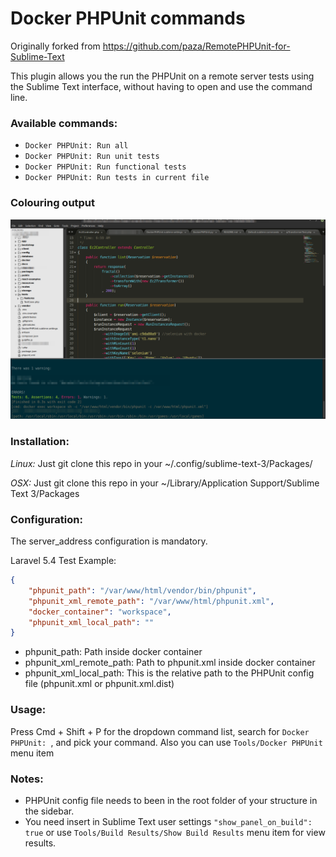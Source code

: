 Docker PHPUnit commands
=======================

Originally forked from https://github.com/paza/RemotePHPUnit-for-Sublime-Text


This plugin allows you the run the PHPUnit on a remote server tests using the Sublime Text interface, without having to open and use the command line.

### Available commands:

- `Docker PHPUnit: Run all`
- `Docker PHPUnit: Run unit tests`
- `Docker PHPUnit: Run functional tests`
- `Docker PHPUnit: Run tests in current file`

### Colouring output

![Colouring output](https://raw.githubusercontent.com/aftabnaveed/Sublime-DockerPHPUnit/master/Tests.png)

### Installation:
*Linux:*
Just git clone this repo in your ~/.config/sublime-text-3/Packages/

*OSX:*
Just git clone this repo in your  ~/Library/Application Support/Sublime Text 3/Packages

### Configuration:

The server_address configuration is mandatory.

Laravel 5.4 Test Example:

```json
{
	"phpunit_path": "/var/www/html/vendor/bin/phpunit", 
	"phpunit_xml_remote_path": "/var/www/html/phpunit.xml",
	"docker_container": "workspace",
	"phpunit_xml_local_path": ""
}
```
* phpunit_path: Path inside docker container
* phpunit_xml_remote_path: Path to phpunit.xml inside docker container
* phpunit_xml_local_path: This is the relative path to the PHPUnit config file (phpunit.xml or phpunit.xml.dist)


### Usage:
Press Cmd + Shift + P for the dropdown command list, search for `Docker PHPUnit: `, and pick your command. Also you can use `Tools/Docker PHPUnit` menu item

### Notes:
- PHPUnit config file needs to been in the root folder of your structure in the sidebar.
- You need insert in Sublime Text user settings `"show_panel_on_build": true` or use `Tools/Build Results/Show Build Results` menu item for view results.
